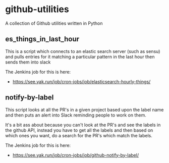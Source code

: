 # github-utilities

A collection of Github utilities written in Python

## es_things_in_last_hour

This is a script which connects to an elastic search server (such as sensu)
and pulls entries for it matching a particular pattern in the last hour
then sends them into slack

The Jenkins job for this is here:

* https://see.yak.run/job/cron-jobs/job/elasticsearch-hourly-things/

## notify-by-label

This script looks at all the PR's in a given project based upon the label
name and then puts an alert into Slack reminding people to work on them.

It's a bit ass about because you can't look at the PR's and see the labels
in the github API, instead you have to get all the labels and then based on
which ones you want, do a search for the PR's which match the labels.

The Jenkins job for this is here:

* https://see.yak.run/job/cron-jobs/job/github-notify-by-label/
